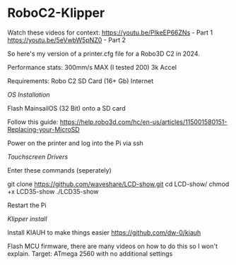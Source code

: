 # RoboC2-Klipper

Watch these videos for context:
https://youtu.be/PIkeEP66ZNs - Part 1
https://youtu.be/5eVwbW5pNZ0 - Part 2

So here's my version of a printer.cfg file for a Robo3D C2 in 2024.

Performance stats:
300mm/s MAX (I tested 200)
3k Accel

Requirements:
Robo C2
SD Card (16+ Gb)
Internet

*OS Installation*

Flash MainsailOS (32 Bit) onto a SD card

Follow this guide:
https://help.robo3d.com/hc/en-us/articles/115001580151-Replacing-your-MicroSD

Power on the printer and log into the Pi via ssh

*Touchscreen Drivers*

Enter these commands (seperately)

git clone https://github.com/waveshare/LCD-show.git
cd LCD-show/
chmod +x LCD35-show
 ./LCD35-show

 Restart the Pi

 *Klipper install*

Install KIAUH to make things easier
https://github.com/dw-0/kiauh

Flash MCU firmware, there are many videos on how to do this so I won't explain.
Target: ATmega 2560 with no additional settings

